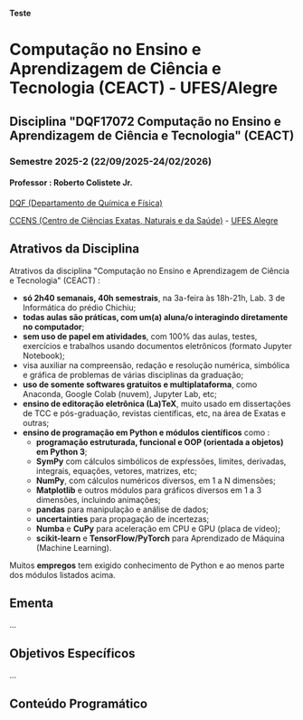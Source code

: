 **Teste**

# Computação no Ensino e Aprendizagem de Ciência e Tecnologia (CEACT) - UFES/Alegre

## Disciplina "DQF17072 Computação no Ensino e Aprendizagem de Ciência e Tecnologia" (CEACT)

### Semestre 2025-2 (22/09/2025-24/02/2026)

#### Professor : Roberto Colistete Jr.

[DQF (Departamento de Química e Física)](http://alegre.ufes.br/ccens/departamento-de-quimica-e-fisica)

[CCENS (Centro de Ciências Exatas, Naturais e da Saúde)](https://alegre.ufes.br/ccens/direcao) - [UFES Alegre](http://alegre.ufes.br/)

## Atrativos da Disciplina

Atrativos da disciplina "Computação no Ensino e Aprendizagem de Ciência e Tecnologia" (CEACT) :
- **só 2h40 semanais, 40h semestrais**, na 3a-feira às 18h-21h, Lab. 3 de Informática do prédio Chichiu;
- **todas aulas são práticas, com um(a) aluna/o interagindo diretamente no computador**;
- **sem uso de papel em atividades**, com 100% das aulas, testes, exercícios e trabalhos usando documentos eletrônicos (formato Jupyter Notebook);
- visa auxiliar na compreensão, redação e resolução numérica, simbólica e gráfica de problemas de várias disciplinas da graduação;
- **uso de somente softwares gratuitos e multiplataforma**, como Anaconda, Google Colab (nuvem), Jupyter Lab, etc;
- **ensino de editoração eletrônica (La)TeX**, muito usado em dissertações de TCC e pós-graduação, revistas científicas, etc, na área de Exatas e outras;
- **ensino de programação em Python e módulos científicos** como :
   * **programação estruturada, funcional e OOP (orientada a objetos) em Python 3**;
   * **SymPy** com cálculos simbólicos de expŕessões, limites, derivadas, integrais, equações, vetores, matrizes, etc;
   * **NumPy**, com cálculos numéricos diversos, em 1 a N dimensões;
   * **Matplotlib** e outros módulos para gráficos diversos em 1 a 3 dimensões, incluindo animações;
   * **pandas** para manipulação e análise de dados;
   * **uncertainties** para propagação de incertezas;
   * **Numba** e **CuPy** para aceleração em CPU e GPU (placa de vídeo);
   * **scikit-learn** e **TensorFlow/PyTorch** para Aprendizado de Máquina (Machine Learning).

Muitos **empregos** tem exigido conhecimento de Python e ao menos parte dos módulos listados acima.

## Ementa

...

## Objetivos Específicos

...

## Conteúdo Programático
